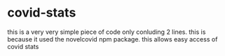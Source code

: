 # covid-stats
this is a very very simple piece of code only conluding 2 lines. this is because it used the novelcovid npm package. this allows easy access of covid stats
